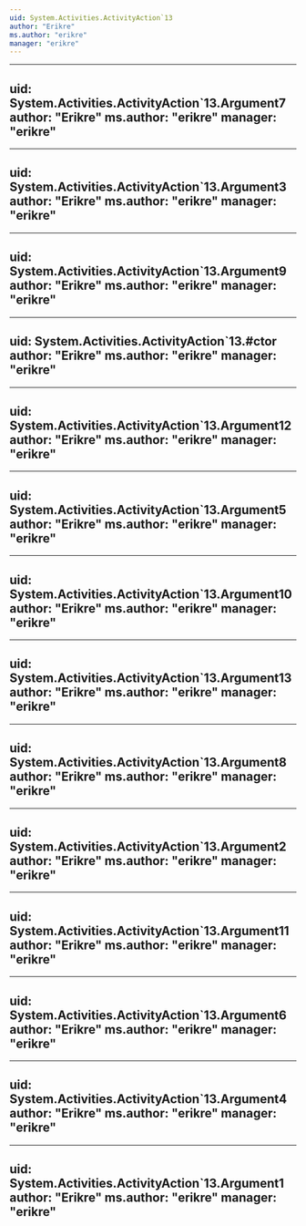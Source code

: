 ```yaml
---
uid: System.Activities.ActivityAction`13
author: "Erikre"
ms.author: "erikre"
manager: "erikre"
---
```


---
uid: System.Activities.ActivityAction`13.Argument7
author: "Erikre"
ms.author: "erikre"
manager: "erikre"
---

---
uid: System.Activities.ActivityAction`13.Argument3
author: "Erikre"
ms.author: "erikre"
manager: "erikre"
---

---
uid: System.Activities.ActivityAction`13.Argument9
author: "Erikre"
ms.author: "erikre"
manager: "erikre"
---

---
uid: System.Activities.ActivityAction`13.#ctor
author: "Erikre"
ms.author: "erikre"
manager: "erikre"
---

---
uid: System.Activities.ActivityAction`13.Argument12
author: "Erikre"
ms.author: "erikre"
manager: "erikre"
---

---
uid: System.Activities.ActivityAction`13.Argument5
author: "Erikre"
ms.author: "erikre"
manager: "erikre"
---

---
uid: System.Activities.ActivityAction`13.Argument10
author: "Erikre"
ms.author: "erikre"
manager: "erikre"
---

---
uid: System.Activities.ActivityAction`13.Argument13
author: "Erikre"
ms.author: "erikre"
manager: "erikre"
---

---
uid: System.Activities.ActivityAction`13.Argument8
author: "Erikre"
ms.author: "erikre"
manager: "erikre"
---

---
uid: System.Activities.ActivityAction`13.Argument2
author: "Erikre"
ms.author: "erikre"
manager: "erikre"
---

---
uid: System.Activities.ActivityAction`13.Argument11
author: "Erikre"
ms.author: "erikre"
manager: "erikre"
---

---
uid: System.Activities.ActivityAction`13.Argument6
author: "Erikre"
ms.author: "erikre"
manager: "erikre"
---

---
uid: System.Activities.ActivityAction`13.Argument4
author: "Erikre"
ms.author: "erikre"
manager: "erikre"
---

---
uid: System.Activities.ActivityAction`13.Argument1
author: "Erikre"
ms.author: "erikre"
manager: "erikre"
---
